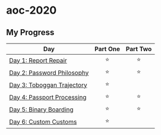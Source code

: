 # aoc-2020

## My Progress

| Day  | Part One | Part Two | 
|---|:---:|:---:|
| [Day 1: Report Repair]()| ⭐️ | ⭐️ |
| [Day 2: Password Philosophy]()| ⭐️ | ⭐️ |
| [Day 3: Toboggan Trajectory]()| ⭐️ |  |
| [Day 4: Passport Processing](https://parmsam.github.io/aoc-2020/aoc-2020-solutions-day4.html)| ⭐️ | ⭐️ |
| [Day 5: Binary Boarding](https://parmsam.github.io/aoc-2020/aoc-2020-solutions-day5.html)| ⭐️ | ⭐️ |
| [Day 6: Custom Customs](https://parmsam.github.io/aoc-2020/aoc-2020-solutions-day6.html)| ⭐️ |  |
